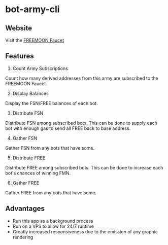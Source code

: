 # bot-army-cli

## Website

Visit the [FREEMOON Faucet](https://freemoonfaucet.xyz)

## Features

1. Count Army Subscriptions

Count how many derived addresses from this army are subscribed to the FREEMOON Faucet.

2. Display Balances

Display the FSN/FREE balances of each bot.

3. Distribute FSN

Distribute FSN among subscribed bots. This can be done to supply each bot with enough gas to send all FREE back to base address.

4. Gather FSN

Gather FSN from any bots that have some.

5. Distribute FREE

Distribute FREE among subscribed bots. This can be done to increase each bot's chances of winning FMN.

6. Gather FREE

Gather FREE from any bots that have some.


## Advantages

- Run this app as a background process
- Run on a VPS to allow for 24/7 runtime
- Greatly increased responsiveness due to the omission of any graphic rendering
